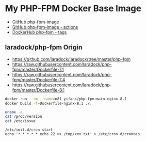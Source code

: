 # My PHP-FPM Docker Base Image

- [GitHub php-fpm-image](https://github.com/imzyf/php-fpm-image/)
- [GitHub php-fpm-image - actions](https://github.com/imzyf/php-fpm-image/actions/)
- [DockerHub php-fpm - tags](https://hub.docker.com/repository/registry-1.docker.io/yifans/php-fpm/tags?page=1&ordering=last_updated)

## laradock/php-fpm Origin

- https://github.com/laradock/laradock/tree/master/php-fpm
- https://raw.githubusercontent.com/laradock/php-fpm/master/Dockerfile-7.1
- https://raw.githubusercontent.com/laradock/php-fpm/master/Dockerfile-7.4
- https://raw.githubusercontent.com/laradock/php-fpm/master/Dockerfile-8.1

```bash
docker run --rm --name=n81 yifans/php-fpm:main-nginx-8.1
docker build -f=Dockerfile-nginx-8.1 ./.
```

```bash
uname -a
cat /proc/version
cat /etc/issue
```

```
/etc/init.d/cron start
echo '* * * * * echo 22 >> /tmp/xxx.txt' > /etc/cron.d/crontab
```
